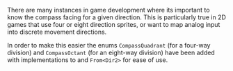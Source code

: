 <!-- Added CompassQuadrant and CompassOctant as per #13647 -->
<!-- https://github.com/bevyengine/bevy/pull/13653 -->

There are many instances in game development where its important to know the compass facing for a given direction. This is particularly true in 2D games that use four or eight direction sprites, or want to map analog input into discrete movement directions. 

In order to make this easier the enums `CompassQuadrant` (for a four-way division) and `CompassOctant` (for an eight-way division) have been added with implementations to and `From<Dir2>` for ease of use. 
